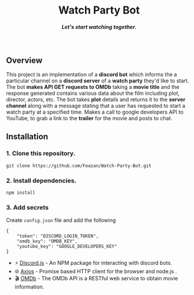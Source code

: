 <h1 align=center>Watch Party Bot</h1>
<h5 align=center>Let's start watching together.</h5>
<br>

## Overview

This project is an implementation of a **discord bot** which informs the a particular channel on a **discord server** of a **watch party** they'd like to start. The bot **makes API GET requests to OMDb** taking a **movie title** and the response generated contains various data about the film including plot, director, actors, etc. The bot takes **plot** details and returns it to the **server channel** along with a message stating that a user has requested to start a watch party at a specified time. Makes a call to google developers API to YouTube, to grab a link to the **trailer** for the movie and posts to chat.

## Installation

### 1. Clone this repository.

```
git clone https://github.com/Feazan/Watch-Party-Bot.git
```

### 2. Install dependencies.

```
npm install
```

### 3. Add secrets

Create ``config.json`` file and add the following
```
{
    "token": "DISCORD_LOGIN_TOKEN",
    "omdb_key": "OMDB_KEY",
    "youtube_key": "GOOGLE_DEVELOPERS_KEY"
}
```

- :zap: [Discord.js](https://www.npmjs.com/package/discord.js?source=post_page-----7b5fe27cb6fa----------------------) - An NPM package for interacting with discord bots.
- :globe_with_meridians: [Axios](https://www.npmjs.com/package/axios) - Promise based HTTP client for the browser and node.js .
- 🎬 [OMDb](http://www.omdbapi.com/) - The OMDb API is a RESTful web service to obtain movie information.
